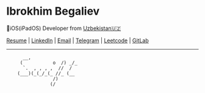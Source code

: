 # Ibrokhim Begaliev
iOS(iPadOS) Developer  from  [Uzbekistan🇺🇿](https://en.wikipedia.org/wiki/Uzbekistan)



[Resume](https://github.com/ibegaliev/AboutMySelf) |
[LinkedIn](https://www.linkedin.com/in/ibegaliev/) |
[Email](ibrohimbek2048@gmail.com) |
[Telegram](https://t.me/ibegalievblogi) |
[Leetcode](https://leetcode.com/ibegaliev/) | 
[GitLab](https://gitlab.com/ibegaliev)

---

          __,
         (           o  /) _/_
          `.  , , , ,  //  /
        (___)(_(_/_(_ //_ (__
                     /)
                    (/
